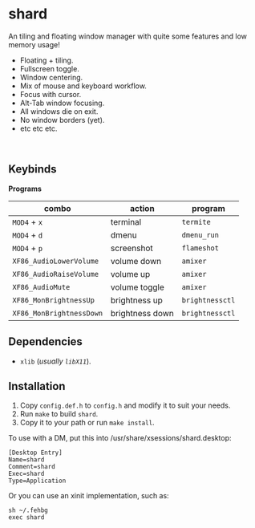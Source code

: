 # shard 

An tiling and floating window manager with quite some features and low memory usage!

- Floating + tiling.
- Fullscreen toggle.
- Window centering.
- Mix of mouse and keyboard workflow.
- Focus with cursor.
- Alt-Tab window focusing.
- All windows die on exit.
- No window borders (yet).
- etc etc etc.


<br>

## Keybinds 

**Programs**

| combo                    | action           | program        |
| ------------------------ | ---------------- | -------------- |
| `MOD4` + `x`             | terminal         | `termite`      |
| `MOD4` + `d`             | dmenu            | `dmenu_run`    |
| `MOD4` + `p`             | screenshot       | `flameshot`    |
| `XF86_AudioLowerVolume`  | volume down      | `amixer`       |
| `XF86_AudioRaiseVolume`  | volume up        | `amixer`       |
| `XF86_AudioMute`         | volume toggle    | `amixer`       |
| `XF86_MonBrightnessUp`   | brightness up    | `brightnessctl`|
| `XF86_MonBrightnessDown` | brightness down  | `brightnessctl`|


## Dependencies

- `xlib` (*usually `libX11`*).


## Installation

1) Copy `config.def.h` to `config.h` and modify it to suit your needs.
2) Run `make` to build `shard`.
3) Copy it to your path or run `make install`.

To use with a DM, put this into /usr/share/xsessions/shard.desktop:
```
[Desktop Entry]
Name=shard
Comment=shard
Exec=shard
Type=Application
```

Or you can use an xinit implementation, such as:
```
sh ~/.fehbg
exec shard
```

